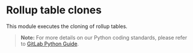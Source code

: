 # Rollup table clones

This module executes the cloning of rollup tables.


> **Note:** For more details on our Python coding standards, please refer to [GitLab Python Guide](https://about.gitlab.com/handbook/business-technology/data-team/platform/python-guide/).